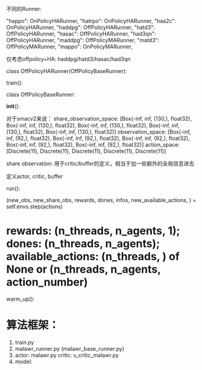 不同的Runner:

"happo": OnPolicyHARunner,
"hatrpo": OnPolicyHARunner,
"haa2c": OnPolicyHARunner,
"haddpg": OffPolicyHARunner,
"hatd3": OffPolicyHARunner,
"hasac": OffPolicyHARunner,
"had3qn": OffPolicyHARunner,
"maddpg": OffPolicyMARunner,
"matd3": OffPolicyMARunner,
"mappo": OnPolicyMARunner,

仅考虑offpolicy+HA: haddpg/hatd3/hasac/had3qn

class OffPolicyHARunner(OffPolicyBaseRunner):

train():











class OffPolicyBaseRunner:

__init__():

对于smacv2来说：
share_observation_space:  [Box(-inf, inf, (130,), float32), Box(-inf, inf, (130,), float32), Box(-inf, inf, (130,), float32), Box(-inf, inf, (130,), float32), Box(-inf, inf, (130,), float32)]
observation_space:  [Box(-inf, inf, (92,), float32), Box(-inf, inf, (92,), float32), Box(-inf, inf, (92,), float32), Box(-inf, inf, (92,), float32), Box(-inf, inf, (92,), float32)]
action_space:  [Discrete(11), Discrete(11), Discrete(11), Discrete(11), Discrete(11)]

share observation: 用于critic/buffer的定义，相当于加一些额外的全局信息进去

定义actor, critic, buffer

run():

(new_obs, new_share_obs, rewards, dones, infos, new_available_actions, ) = self.envs.step(actions)  
# rewards: (n_threads, n_agents, 1); dones: (n_threads, n_agents); available_actions: (n_threads, ) of None or (n_threads, n_agents, action_number)


warm_up():





# 算法框架：
1. train.py
2. malawr_runner.py (malawr_base_runner.py)
3. actor: malawr.py   critic: v_critic_malawr.py
4. model:


